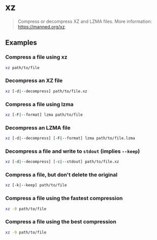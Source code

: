 # xz

> Compress or decompress XZ and LZMA files. More information: <https://manned.org/xz>.

## Examples

### Compress a file using xz

```bash
xz path/to/file
```

### Decompress an XZ file

```bash
xz [-d|--decompress] path/to/file.xz
```

### Compress a file using lzma

```bash
xz [-F|--format] lzma path/to/file
```

### Decompress an LZMA file

```bash
xz [-d|--decompress] [-F|--format] lzma path/to/file.lzma
```

### Decompress a file and write to `stdout` (implies `--keep`)

```bash
xz [-d|--decompress] [-c|--stdout] path/to/file.xz
```

### Compress a file, but don't delete the original

```bash
xz [-k|--keep] path/to/file
```

### Compress a file using the fastest compression

```bash
xz -0 path/to/file
```

### Compress a file using the best compression

```bash
xz -9 path/to/file
```
